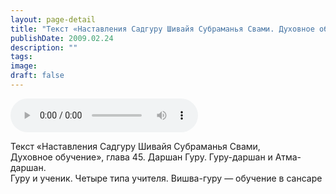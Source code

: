 ```yaml
---
layout: page-detail
title: "Текст «Наставления Садгуру Шивайя Субраманья Свами. Духовное обучение». Даршан Гуру"
publishDate: 2009.02.24
description: ""
tags:
image:
draft: false
---
```


<audio title="2009.02.24 - Текст «Наставления Садгуру Шивайя Субраманья Свами. Духовное обучение». Даршан Гуру.mp3" src="https://filer-api.advayta.org/v1.0/public/files/73532" controls=""></audio>

 Текст «Наставления Садгуру Шивайя Субраманья Свами,   
 Духовное обучение», глава 45\. Даршан Гуру. Гуру-даршан и Атма-даршан.  
 Гуру и ученик. Четыре типа учителя. Вишва-гуру — обучение в сансаре   

  
